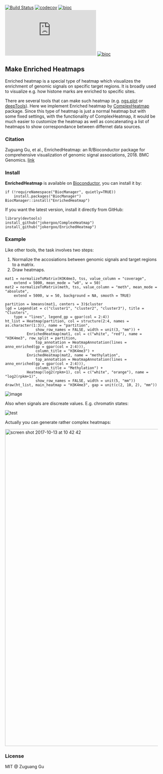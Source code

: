 [![Build Status](https://travis-ci.org/jokergoo/EnrichedHeatmap.svg)](https://travis-ci.org/jokergoo/EnrichedHeatmap)
[![codecov](https://img.shields.io/codecov/c/github/jokergoo/EnrichedHeatmap.svg)](https://codecov.io/github/jokergoo/EnrichedHeatmap)
[![bioc](https://bioconductor.org/shields/downloads/devel/EnrichedHeatmap.svg)](https://bioconductor.org/packages/stats/bioc/EnrichedHeatmap/) 
[![bioc](http://mcube.nju.edu.cn/cgi-bin/zuguanggu/bioc_download.pl?package=EnrichedHeatmap)](https://bioconductor.org/packages/stats/bioc/EnrichedHeatmap/) 
[![bioc](http://www.bioconductor.org/shields/years-in-bioc/EnrichedHeatmap.svg)](http://bioconductor.org/packages/devel/bioc/html/EnrichedHeatmap.html)

 
## Make Enriched Heatmaps

Enriched heatmap is a special type of heatmap which visualizes the enrichment of genomic signals on specific target regions. It is broadly used to visualize e.g. how histone marks are enriched to specific sites.

There are several tools that can make such heatmap (e.g. [ngs.plot](https://github.com/shenlab-sinai/ngsplot) or [deepTools](https://github.com/fidelram/deepTools)). Here we implement Enriched heatmap by [ComplexHeatmap](https://github.com/jokergoo/ComplexHeatmap) package. Since this type of heatmap is just a normal heatmap but with some fixed settings, with the functionality of ComplexHeatmap, it would be much easier to customize the heatmap as well as concatenating a list of heatmaps to show correspondance between differnet data sources.

### Citation

Zuguang Gu, et al., EnrichedHeatmap: an R/Bioconductor package for comprehensive visualization of genomic signal associations, 2018. BMC Genomics. [link](https://bmcgenomics.biomedcentral.com/articles/10.1186/s12864-018-4625-x)

### Install

**EnrichedHeatmap** is available on [Bioconductor](http://bioconductor.org/packages/devel/bioc/html/EnrichedHeatmap.html), you can install it by:

```{r}
if (!requireNamespace("BiocManager", quietly=TRUE))
    install.packages("BiocManager")
BiocManager::install("EnrichedHeatmap") 
```

If you want the latest version, install it directly from GitHub:

```{r}
library(devtools)
install_github("jokergoo/ComplexHeatmap")
install_github("jokergoo/EnrichedHeatmap")
```

### Example

Like other tools, the task involves two steps:

1. Normalize the accosiations between genomic signals and target regions to a matrix.
2. Draw heatmaps.

```{r}
mat1 = normalizeToMatrix(H3K4me3, tss, value_column = "coverage", 
    extend = 5000, mean_mode = "w0", w = 50)
mat2 = normalizeToMatrix(meth, tss, value_column = "meth", mean_mode = "absolute",
    extend = 5000, w = 50, background = NA, smooth = TRUE)
```

```{r}
partition = kmeans(mat1, centers = 3)$cluster
lgd = Legend(at = c("cluster1", "cluster2", "cluster3"), title = "Clusters", 
    type = "lines", legend_gp = gpar(col = 2:4))
ht_list = Heatmap(partition, col = structure(2:4, names = as.character(1:3)), name = "partition",
              show_row_names = FALSE, width = unit(3, "mm")) +
          EnrichedHeatmap(mat1, col = c("white", "red"), name = "H3K4me3", row_split = partition,
              top_annotation = HeatmapAnnotation(lines = anno_enriched(gp = gpar(col = 2:4))), 
              column_title = "H3K4me3") + 
          EnrichedHeatmap(mat2, name = "methylation",
              top_annotation = HeatmapAnnotation(lines = anno_enriched(gp = gpar(col = 2:4))), 
              column_title = "Methylation") +
          Heatmap(log2(rpkm+1), col = c("white", "orange"), name = "log2(rpkm+1)", 
              show_row_names = FALSE, width = unit(5, "mm"))
draw(ht_list, main_heatmap = "H3K4me3", gap = unit(c(2, 10, 2), "mm"))
```

![image](https://cloud.githubusercontent.com/assets/449218/14768684/41a6d534-0a49-11e6-800a-36ce15ad83ca.png)

Also when signals are discreate values. E.g. chromatin states:

![test](https://user-images.githubusercontent.com/449218/36900761-e3d2ff86-1e24-11e8-865c-2cedb2674707.png)

Actually you can generate rather complex heatmaps:

<img width="1043" alt="screen shot 2017-10-13 at 10 42 42" src="https://user-images.githubusercontent.com/449218/31608873-50c497d6-b272-11e7-8d81-cd88156d18aa.png">


### License

MIT @ Zuguang Gu
